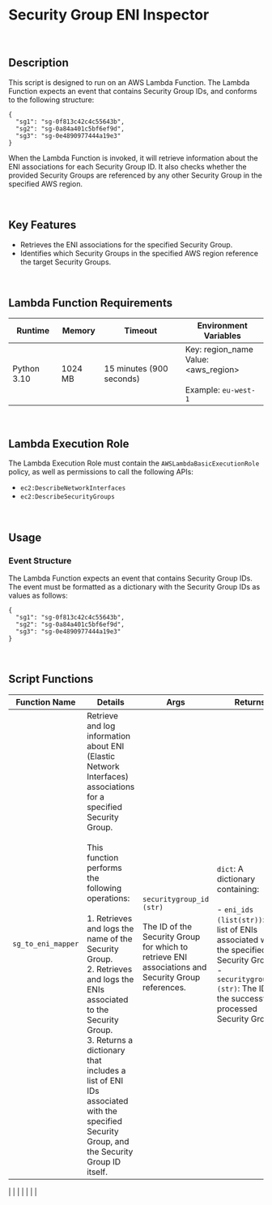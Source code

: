 # Security Group ENI Inspector

<br>

## Description

This script is designed to run on an AWS Lambda Function. The Lambda Function expects an event that contains Security Group IDs, and conforms to the following structure:

```
{
  "sg1": "sg-0f813c42c4c55643b",
  "sg2": "sg-0a84a401c5bf6ef9d",
  "sg3": "sg-0e4890977444a19e3"
}
```

When the Lambda Function is invoked, it will retrieve information about the ENI associations for each Security Group ID. It also checks whether the provided Security Groups are referenced by any other Security Group in the specified AWS region.

<br>

## Key Features
- Retrieves the ENI associations for the specified Security Group.
- Identifies which Security Groups in the specified AWS region reference the target Security Groups.

<br>

## Lambda Function Requirements

| Runtime | Memory | Timeout | Environment Variables |
| ------- | ------ | ------- | --------------------- |
| Python 3.10 | 1024 MB | 15 minutes (900 seconds) | Key: region_name <br> Value: <aws_region> <br><br> Example: `eu-west-1` |

<br>

## Lambda Execution Role

The Lambda Execution Role must contain the `AWSLambdaBasicExecutionRole` policy, as well as permissions to call the following APIs:

- `ec2:DescribeNetworkInterfaces`
- `ec2:DescribeSecurityGroups`

<br>

## Usage
### Event Structure

The Lambda Function expects an event that contains Security Group IDs. The event must be formatted as a dictionary with the Security Group IDs as values as follows:

```
{
  "sg1": "sg-0f813c42c4c55643b",
  "sg2": "sg-0a84a401c5bf6ef9d",
  "sg3": "sg-0e4890977444a19e3"
}
```

<br>

## Script Functions

| Function Name | Details | Args | Returns | Raises | Logs |
| ------------- | ------- | ---- | ------- | ------ | ---- |
| `sg_to_eni_mapper` | Retrieve and log information about ENI (Elastic Network Interfaces) associations for a specified Security Group. <br><br> This function performs the following operations: <br><br> 1. Retrieves and logs the name of the Security Group. <br> 2. Retrieves and logs the ENIs associated to the Security Group. <br> 3. Returns a dictionary that includes a list of ENI IDs associated with the specified Security Group, and the Security Group ID itself. | `securitygroup_id (str)` <br><br> The ID of the Security Group for which to retrieve ENI associations and Security Group references. | `dict`: A dictionary containing: <br><br> - `eni_ids (list(str))`: A list of ENIs associated with the specified Security Group. <br> - `securitygroup_id (str)`: The ID of the successfully processed Security Group. | Exception: Re-raises any exceptions encountered while retrieving the Security Group name or ENI associations. Exceptions are logged with error details. | `[INFO]`: Logs details about the Security Group and its associated ENIs. <br><br> `[ERROR]`: Logs any errors encountered while retrieving the Security Group details or ENI associations. |






|  |  |  |  |  |  |










  
